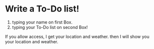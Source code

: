 # Write a To-Do list!

1. typing your name on first Box.
2. typing your To-Do list on second Box!


If you allow access,
I get your location and weather.
then I will show you your location and weather.
